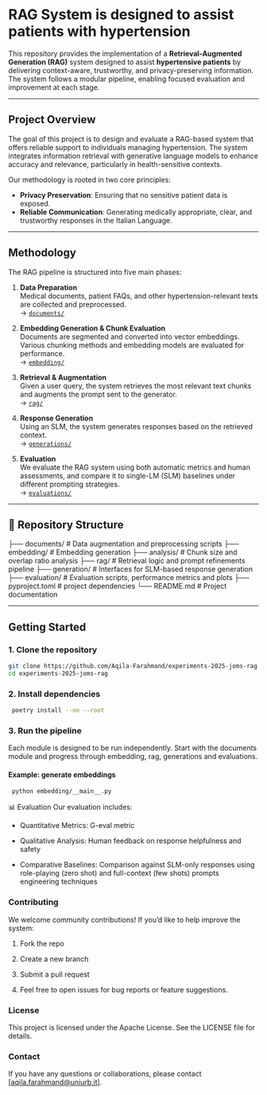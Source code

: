 # RAG System is designed to assist patients with hypertension

This repository provides the implementation of a **Retrieval-Augmented Generation (RAG)** system designed to assist **hypertensive patients** by delivering context-aware, trustworthy, and privacy-preserving information. 
The system follows a modular pipeline, enabling focused evaluation and improvement at each stage.

---

## Project Overview

The goal of this project is to design and evaluate a RAG-based system that offers reliable support to individuals managing hypertension. 
The system integrates information retrieval with generative language models to enhance accuracy and relevance, particularly in health-sensitive contexts.

Our methodology is rooted in two core principles:

- **Privacy Preservation**: Ensuring that no sensitive patient data is exposed.
- **Reliable Communication**: Generating medically appropriate, clear, and trustworthy responses in the Italian Language.

---

## Methodology

The RAG pipeline is structured into five main phases:

1. **Data Preparation**  
   Medical documents, patient FAQs, and other hypertension-relevant texts are collected and preprocessed.  
   → [`documents/`](./documents)

2. **Embedding Generation & Chunk Evaluation**  
   Documents are segmented and converted into vector embeddings. Various chunking methods and embedding models are evaluated for performance.  
   → [`embedding/`](./embedding)

3. **Retrieval & Augmentation**  
   Given a user query, the system retrieves the most relevant text chunks and augments the prompt sent to the generator.  
   → [`rag/`](./rag)

4. **Response Generation**  
   Using an SLM, the system generates responses based on the retrieved context.  
   → [`generations/`](./generations)

5. **Evaluation**  
   We evaluate the RAG system using both automatic metrics and human assessments, and compare it to single-LM (SLM) baselines under different prompting strategies.  
   → [`evaluations/`](./evaluations)

---

## 📁 Repository Structure

├── documents/ # Data augmentation and preprocessing scripts
├── embedding/ # Embedding generation
├── analysis/ # Chunk size and overlap ratio analysis
├── rag/ # Retrieval logic and prompt refinements pipeline
├── generation/ # Interfaces for SLM-based response generation
├── evaluation/ # Evaluation scripts, performance metrics and plots 
├── pyproject.toml # project dependencies
└── README.md # Project documentation


---

## Getting Started

### 1. Clone the repository

```bash
git clone https://github.com/Aqila-Farahmand/experiments-2025-joms-rag.git
cd experiments-2025-joms-rag
```
### 2. Install dependencies
```bash
 poetry install --no --root
```

### 3. Run the pipeline
Each module is designed to be run independently. 
Start with the documents module and progress through embedding, rag, generations and evaluations.
#### Example: generate embeddings
```bash
 python embedding/__main__.py
```

📊 Evaluation
Our evaluation includes:

+ Quantitative Metrics: G-eval metric

+ Qualitative Analysis: Human feedback on response helpfulness and safety

+ Comparative Baselines: Comparison against SLM-only responses using role-playing (zero shot) and full-context (few shots) prompts engineering techniques

### Contributing
We welcome community contributions! If you’d like to help improve the system:

1. Fork the repo

2. Create a new branch 

3. Submit a pull request

4. Feel free to open issues for bug reports or feature suggestions.

### License
This project is licensed under the  Apache License. See the LICENSE file for details.

### Contact
If you have any questions or collaborations, please contact [aqila.farahmand@uniurb.it].
